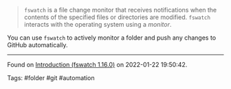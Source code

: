 > `fswatch` is a file change monitor that receives notifications when the contents of the specified files or directories are modified. `fswatch` interacts with the operating system using a _monitor_.

You can use `fswatch` to actively monitor a folder and push any changes to GitHub automatically.

---
Found on [Introduction (fswatch 1.16.0)](http://emcrisostomo.github.io/fswatch/doc/1.16.0/fswatch.html/Introduction.html#Introduction) on 2022-01-22 19:50:42.

Tags: #folder #git #automation